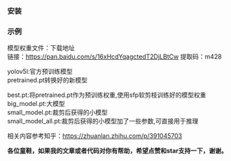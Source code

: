 ### 安装

### 示例
模型权重文件：下载地址<br> 
链接：https://pan.baidu.com/s/16xHcdYqagctedT2DjLBtCw 
提取码：m428 

yolov5l:官方预训练模型 <br>
pretrained.pt转换好的新模型 <br>

best.pt:将pretrained.pt作为预训练权重,使用sfp软剪枝训练好的模型权重 <br>
big_model.pt:大模型 <br>
small_model.pt:裁剪后获得的小模型 <br>
small_model_all.pt:裁剪后获得的小模型加了一些参数,可直接用于推理 <br>

相关内容参考知乎：https://zhuanlan.zhihu.com/p/391045703

**各位童鞋，如果我的文章或者代码对你有帮助，希望点赞和star支持一下，谢谢。**
